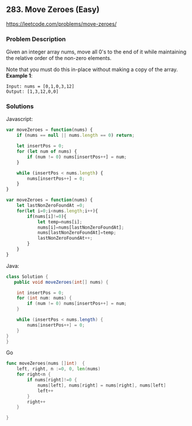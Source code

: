 ## 283. Move Zeroes (Easy)

https://leetcode.com/problems/move-zeroes/

### Problem Description

Given an integer array nums, move all 0's to the end of it while maintaining the relative order of the non-zero elements.

Note that you must do this in-place without making a copy of the array.
**Example 1**:
```
Input: nums = [0,1,0,3,12]
Output: [1,3,12,0,0]
```
### Solutions

Javascript:

```javascript
var moveZeroes = function(nums) {
    if (nums == null || nums.length == 0) return;        

    let insertPos = 0;
    for (let num of nums) {
        if (num != 0) nums[insertPos++] = num;
    }        

    while (insertPos < nums.length) {
        nums[insertPos++] = 0;
    }
}
```
```javascript
var moveZeroes = function(nums) {
    let lastNonZeroFoundAt =0;
    for(let i=0;i<nums.length;i++){
        if(nums[i]!=0){
            let temp=nums[i];
            nums[i]=nums[lastNonZeroFoundAt];
            nums[lastNonZeroFoundAt]=temp;
            lastNonZeroFoundAt++;
        }
    }    
}
```


Java:

```java
class Solution {
   public void moveZeroes(int[] nums) {

    int insertPos = 0;
    for (int num: nums) {
        if (num != 0) nums[insertPos++] = num;
    }        

    while (insertPos < nums.length) {
        nums[insertPos++] = 0;
    }
}
}
```

Go
```go
func moveZeroes(nums []int)  {
    left, right, n :=0, 0, len(nums)
    for right<n {
        if nums[right]!=0 {
            nums[left], nums[right] = nums[right], nums[left]
            left++
        }
        right++
    }

}
```


